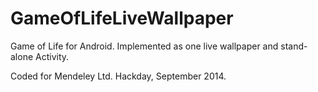 GameOfLifeLiveWallpaper
=======================

Game of Life for Android. Implemented as one live wallpaper and stand-alone Activity.

Coded for Mendeley Ltd. Hackday, September 2014.
